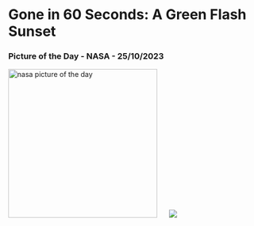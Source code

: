 # Gone in 60 Seconds: A Green Flash Sunset
### Picture of the Day - NASA - 25/10/2023
<img src="https://www.youtube.com/embed/J3_88eyN44w?rel=0" alt="nasa picture of the day" width="300"/>&nbsp; &nbsp; &nbsp; <img src="https://github-readme-streak-stats.herokuapp.com/?user=tempo-riz&theme=dark" >




